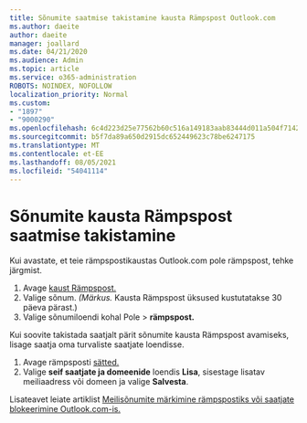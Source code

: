 ```yaml
---
title: Sõnumite saatmise takistamine kausta Rämpspost Outlook.com
ms.author: daeite
author: daeite
manager: joallard
ms.date: 04/21/2020
ms.audience: Admin
ms.topic: article
ms.service: o365-administration
ROBOTS: NOINDEX, NOFOLLOW
localization_priority: Normal
ms.custom:
- "1897"
- "9000290"
ms.openlocfilehash: 6c4d223d25e77562b60c516a149183aab83444d011a504f71424479792c97cfa
ms.sourcegitcommit: b5f7da89a650d2915dc652449623c78be6247175
ms.translationtype: MT
ms.contentlocale: et-EE
ms.lasthandoff: 08/05/2021
ms.locfileid: "54041114"
---
```

# <a name="stop-messages-from-going-to-your-junk-email-folder"></a>Sõnumite kausta Rämpspost saatmise takistamine

Kui avastate, et teie rämpspostikaustas Outlook.com pole rämpspost, tehke järgmist.

1. Avage [kaust Rämpspost.](https://outlook.live.com/mail/junkemail)
1. Valige sõnum. *(Märkus.* Kausta Rämpspost üksused kustutatakse 30 päeva pärast.)
1. Valige sõnumiloendi kohal Pole   >  **rämpspost.**

Kui soovite takistada saatjalt pärit sõnumite kausta Rämpspost avamiseks, lisage saatja oma turvaliste saatjate loendisse.

1. Avage rämpsposti [sätted.](https://go.microsoft.com/fwlink/?linkid=2035804)
1. Valige **seif saatjate ja domeenide** loendis **Lisa**, sisestage lisatav meiliaadress või domeen ja valige **Salvesta**.

Lisateavet leiate artiklist [Meilisõnumite märkimine rämpspostiks või saatjate blokeerimine Outlook.com-is.](https://support.office.com/article/a3ece97b-82f8-4a5e-9ac3-e92fa6427ae4?wt.mc_id=Office_Outlook_com_Alchemy)
